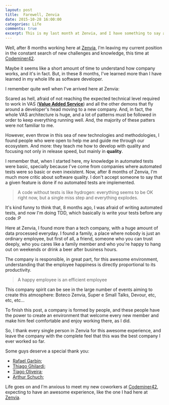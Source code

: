 ```yaml
---
layout: post
title:  Farewell, Zenvia
date: 2015-10-28 16:00:00
categories: Life
comments: true
excerpt: This is my last month at Zenvia, and I have something to say about it...
---
```

Well, after 8 months working here at [Zenvia][zenvia-website], I'm leaving my current position in the constant search of new challenges and knowledge, this time at [Codeminer42][codeminer-website].

Maybe it seems like a short amount of time to understand how company works, and it's in fact. But, in these 8 months, I've learned more than I have learned in my whole life as software developer.

I remember quite well when I've arrived here at Zenvia:

Scared as hell, afraid of not reaching the expected technical level required to work in VAS ([__Value Added Service__][vas-wiki]) and all the other demons that fly around a developer's head moving to a new company. And, in fact, the whole VAS architecture is huge, and a lot of patterns must be followed in order to keep everything running well. And, the majority of these patters were not familiar to me.

However, even throw in this sea of new technologies and methodologies, I found people who were open to help me and guide me through our ecosystem. And more: they teach me how to develop with quality and focusing not only in release speed, but mainly in **quality**.

I remember that, when I started here, my knowledge in automated tests were basic, specially because I've come from companies where automated tests were so basic or even inexistent. Now, after 8 months of Zenvia, I'm much more critic about software quality. I don't accept someone to say that a given feature is done if no automated tests are implemented.

> A code without tests is like hydrogen: everything seems to be OK right now, but a single miss step and everything explodes.

It's kind funny to think that, 8 months ago, I was afraid of writing automated tests, and now I'm doing TDD, which basically is write your tests before any code :P

Here at Zenvia, I found more than a tech company, with a huge amount of data processed everyday. I found a family, a place where nobody is just an ordinary employee, but first of all, a friend, someone who you can trust deeply, who you cares like a family member and who you're happy to hang out on weekends or drink a beer after business hours.

The company is responsible, in great part, for this awesome environment, understanding that the employee happiness is directly proportional to its productivity.

> A happy employee is an efficient employee

This company spirit can be see in the large number of events aiming to create this atmosphere: Boteco Zenvia, Super e Small Talks, Devour, etc, etc, etc...

To finish this post, a company is formed by people, and these people have the power to create an environment that welcome every new member and make him feel comfortable and enjoy working there, as I did.

So, I thank every single person in Zenvia for this awesome experience, and leave the company with the complete feel that this was the best company I ever worked so far.

Some guys deserve a special thank you:

- [Rafael Garbin][garbin-linkedin];
- [Thiago Ghilardi][ghilardi-linkedin];
- [Tiago Oliveira][oliveira-linkedin];
- [Arthur Schuch][artur-linkedin];

Life goes on and I'm anxious to meet my new coworkers at [Codeminer42][codeminer-website], expecting to have an awesome experience, like the one I had here at [Zenvia][zenvia-website].

[zenvia-website]: http://www.zenvia.com.br/
[codeminer-website]: http://www.codeminer42.com/
[vas-wiki]: https://en.wikipedia.org/wiki/Value-added_service
[garbin-linkedin]: https://br.linkedin.com/in/rgarbin
[ghilardi-linkedin]: https://br.linkedin.com/pub/thiago-ghilardi/9a/573/16a/en
[oliveira-linkedin]: https://br.linkedin.com/pub/tiago-de-oliveira/79/313/b7b/en
[artur-linkedin]: https://www.linkedin.com/in/arturschuch
